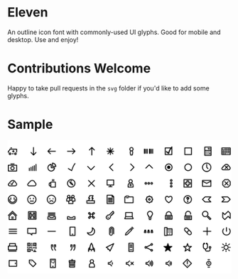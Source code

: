 # Eleven

An outline icon font with commonly-used UI glyphs. Good for mobile and desktop. Use and enjoy!

# Contributions Welcome

Happy to take pull requests in the `svg` folder if you'd like to add some glyphs.

# Sample

<img src="./eleven-font-sample.png">


